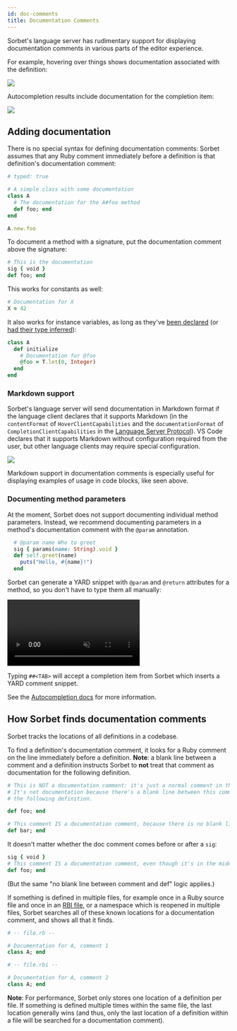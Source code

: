 ```yaml
---
id: doc-comments
title: Documentation Comments
---
```


Sorbet's language server has rudimentary support for displaying documentation
comments in various parts of the editor experience.

For example, hovering over things shows documentation associated with the
definition:

![](/img/hover-doc-comment.png)

Autocompletion results include documentation for the completion item:

![](/img/autocompletion-doc-comment.png)

## Adding documentation

There is no special syntax for defining documentation comments: Sorbet assumes
that any Ruby comment immediately before a definition is that definition's
documentation comment:

```ruby
# typed: true

# A simple class with some documentation
class A
  # The documentation for the A#foo method
  def foo; end
end

A.new.foo
```

To document a method with a signature, put the documentation comment above the
signature:

```ruby
# This is the documentation
sig { void }
def foo; end
```

This works for constants as well:

```ruby
# Documentation for X
X = 42
```

It also works for instance variables, as long as they've
[been declared](type-annotations.md#declaring-class-and-instance-variables) (or
[had their type inferred](type-annotations.md#limitations-on-instance-variable-inference)):

```ruby
class A
  def initialize
    # Documentation for @foo
    @foo = T.let(0, Integer)
  end
end
```

### Markdown support

Sorbet's language server will send documentation in Markdown format if the
language client declares that it supports Markdown (in the `contentFormat` of
`HoverClientCapabilities` and the `documentationFormat` of
`CompletionClientCapabilities` in the
[Language Server Protocol](https://microsoft.github.io/language-server-protocol/specifications/lsp/3.17/specification/)).
VS Code declares that it supports Markdown without configuration required from
the user, but other language clients may require special configuration.

![](/img/markdown-doc-comment.png)

Markdown support in documentation comments is especially useful for displaying
examples of usage in code blocks, like seen above.

### Documenting method parameters

At the moment, Sorbet does not support documenting individual method parameters.
Instead, we recommend documenting parameters in a method's documentation comment
with the `@param` annotation.

```ruby
  # @param name Who to greet
  sig { params(name: String).void }
  def self.greet(name)
    puts("Hello, #{name}!")
  end
```

Sorbet can generate a YARD snippet with `@param` and `@return` attributes for a
method, so you don't have to type them all manually:

<video autoplay loop muted playsinline style="max-width: calc(min(813px, 100%));">
  <source src="/img/lsp/yard-snippet.mp4" type="video/mp4">
</video>

Typing `##<TAB>` will accept a completion item from Sorbet which inserts a YARD
comment snippet.

See the [Autocompletion docs](autocompletion.md#completion-for-yard-snippets)
for more information.

## How Sorbet finds documentation comments

Sorbet tracks the locations of all definitions in a codebase.

To find a definition's documentation comment, it looks for a Ruby comment on the
line immediately before a definition. **Note**: a blank line between a comment
and a definition instructs Sorbet to **not** treat that comment as documentation
for the following definition.

```ruby
# This is NOT a documentation comment: it's just a normal comment in the file.
# It's not documentation because there's a blank line between this comment and
# the following definition.

def foo; end

# This comment IS a documentation comment, because there is no blank line.
def bar; end
```

It doesn't matter whether the doc comment comes before or after a `sig`:

```ruby
sig { void }
# This comment IS a documentation comment, even though it's in the middle
def foo; end
```

(But the same "no blank line between comment and def" logic applies.)

If something is defined in multiple files, for example once in a Ruby source
file and once in an [RBI file](rbi.md), or a namespace which is reopened in
multiple files, Sorbet searches all of these known locations for a documentation
comment, and shows all that it finds.

```ruby
# -- file.rb --

# Documentation for A, comment 1
class A; end

# -- file.rbi --

# Documentation for A, comment 2
class A; end
```

**Note**: For performance, Sorbet only stores one location of a definition per
file. If something is defined multiple times within the same file, the last
location generally wins (and thus, only the last location of a definition within
a file will be searched for a documentation comment).
